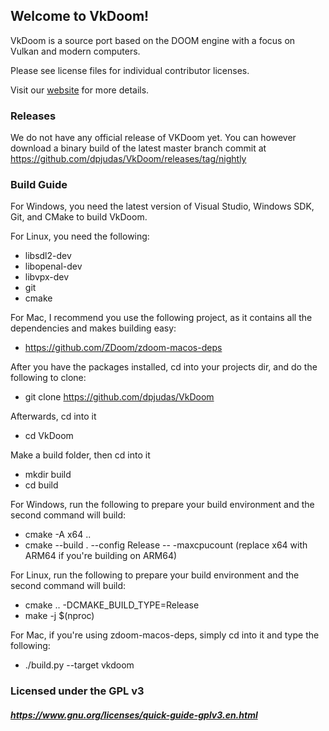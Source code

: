 ## Welcome to VkDoom!

VkDoom is a source port based on the DOOM engine with a focus on Vulkan and modern computers.

Please see license files for individual contributor licenses.

Visit our [website](https://vkdoom.org) for more details.

### Releases

We do not have any official release of VKDoom yet. You can however download a binary build
of the latest master branch commit at https://github.com/dpjudas/VkDoom/releases/tag/nightly

### Build Guide

For Windows, you need the latest version of Visual Studio, Windows SDK, Git, and CMake to build VkDoom.

For Linux, you need the following:
* libsdl2-dev
* libopenal-dev
* libvpx-dev
* git
* cmake

For Mac, I recommend you use the following project, as it contains all the dependencies and makes building easy:
* https://github.com/ZDoom/zdoom-macos-deps

After you have the packages installed, cd into your projects dir, and do the following to clone:
* git clone https://github.com/dpjudas/VkDoom

Afterwards, cd into it
* cd VkDoom

Make a build folder, then cd into it
* mkdir build
* cd build

For Windows, run the following to prepare your build environment and the second command will build:
* cmake -A x64 ..
* cmake --build . --config Release -- -maxcpucount
(replace x64 with ARM64 if you're building on ARM64)

For Linux, run the following to prepare your build environment and the second command will build:
* cmake .. -DCMAKE_BUILD_TYPE=Release
* make -j $(nproc)

For Mac, if you're using zdoom-macos-deps, simply cd into it and type the following:
* ./build.py --target vkdoom

### Licensed under the GPL v3
##### https://www.gnu.org/licenses/quick-guide-gplv3.en.html
